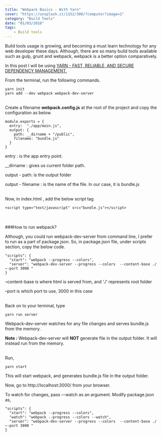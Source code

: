 ```yaml
---
title: "Webpack Basics - With Yarn"
cover: "https://unsplash.it/1152/300/?computer?image=1"
category: "Build Tools"
date: "01/03/2018"
tags:
    - Build tools
---
```


Build tools usage is growing, and becoming a must learn technology for any web developer these days. Although, there are so many build tools available such as gulp, grunt and webpack, webpack is a better option comparatively.

In this post I will be using <a href="https://yarnpkg.com/en/" target="_blank"> YARN - FAST, RELIABLE, AND SECURE DEPENDENCY MANAGEMENT.</a>

From the terminal, run the following commands.

```
yarn init
yarn add --dev webpack webpack-dev-server
```
</br>
Create a filename <strong>webpack.config.js</strong> at the root of the project and copy the configuration as below.

```
module.exports = {
  entry:  "./app/main.js",
  output: {
    path: __dirname + "/public",
    filename: "bundle.js"
  }
}
```
entry : is the app entry point.

__dirname : gives us current folder path.

output - path: is the output folder

output - filename : is the name of the file. In our case, it is bundle.js

</br>Now, in index.html , add the below script tag

```
<script type="text/javascript" src="bundle.js"></script>
```

<br></br>
###How to run webpack?

Although, you could run webpack-dev-server from command line, I prefer to run as a part of package.json. So, in package.json file, under scripts section, copy the below code.

```
"scripts": {
  "start": "webpack --progress --colors",
  "server": "webpack-dev-server --progress --colors  --content-base ./ —-port 3000 "
}
```
–content-base is where html is served from, and ‘./’ represents root folder

–port is which port to use, 3000 in this case

</br>
Back on to your terminal, type

```
yarn run server
```

Webpack-dev-server watches for any file changes and serves bundle.js from the memory.

<b>Note :</b> Webpack-dev-server will <b>NOT</b> generate file in the output folder. It will instead run from the memory.

</br>
Run,

```
yarn start
```
This will start webpack, and generates bundle.js file in the output folder.

Now, go to http://localhost:3000/ from your browser.

To watch for changes, pass –-watch as an argument. Modify package.json as,

```
"scripts": {
  "start": "webpack --progress --colors",
  "watch": "webpack --progress --colors --watch",
  "server": "webpack-dev-server --progress --colors  --content-base ./ —-port 3000 "
}
```

